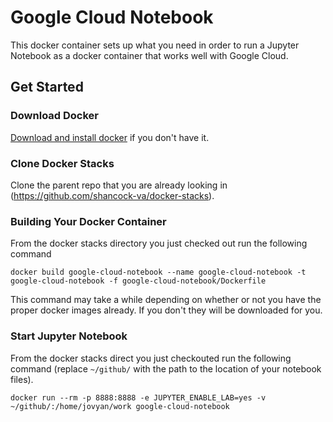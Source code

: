 # Google Cloud Notebook

This docker container sets up what you need in order to run a Jupyter Notebook as a docker container that works well with Google Cloud.

## Get Started

### Download Docker
[Download and install docker](https://docs.docker.com/docker-for-mac/install/) if you don't have it.

### Clone Docker Stacks
Clone the parent repo that you are already looking in (https://github.com/shancock-va/docker-stacks).

### Building Your Docker Container
From the docker stacks directory you just checked out run the following command

`docker build google-cloud-notebook --name google-cloud-notebook -t google-cloud-notebook -f google-cloud-notebook/Dockerfile`

This command may take a while depending on whether or not you have the proper docker images already. If you don't they will be downloaded for you.


### Start Jupyter Notebook
From the docker stacks direct you just checkouted run the following command (replace `~/github/` with the path to the location of your notebook files).

`docker run --rm -p 8888:8888 -e JUPYTER_ENABLE_LAB=yes -v ~/github/:/home/jovyan/work google-cloud-notebook`
